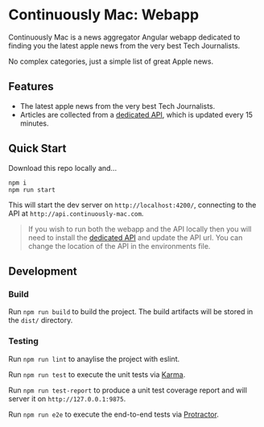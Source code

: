 # Continuously Mac: Webapp

Continuously Mac is a news aggregator Angular webapp dedicated to finding you the latest apple news from the very best Tech Journalists.

No complex categories, just a simple list of great Apple news.

## Features

- The latest apple news from the very best Tech Journalists.
- Articles are collected from a [dedicated API](https://github.com/steven-martin/continuously-mac-api), which is updated every 15 minutes.

## Quick Start

Download this repo locally and...

```
npm i
npm run start
```

This will start the dev server on `http://localhost:4200/`, connecting to the API at `http://api.continuously-mac.com`.

> If you wish to run both the webapp and the API locally then you will need to install the [dedicated API](https://github.com/steven-martin/continuously-mac-api) and update the API url. You can change the location of the API in the environments file.

## Development

### Build

Run `npm run build` to build the project. The build artifacts will be stored in the `dist/` directory.

### Testing

Run `npm run lint` to anaylise the project with eslint.

Run `npm run test` to execute the unit tests via [Karma](https://karma-runner.github.io).

Run `npm run test-report` to produce a unit test coverage report and will server it on `http://127.0.0.1:9875`.

Run `npm run e2e` to execute the end-to-end tests via [Protractor](http://www.protractortest.org/).
